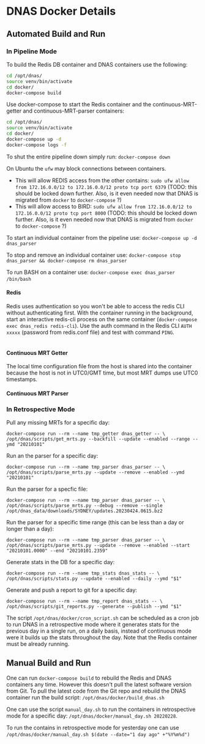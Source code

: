 # DNAS Docker Details

## Automated Build and Run

### In Pipeline Mode

To build the Redis DB container and DNAS containers use the following:

```bash
cd /opt/dnas/
source venv/bin/activate
cd docker/
docker-compose build
```

Use docker-compose to start the Redis container and the continuous-MRT-getter and continuous-MRT-parser containers:

```bash
cd /opt/dnas/
source venv/bin/activate
cd docker/
docker-compose up -d
docker-compose logs -f
```

To shut the entire pipeline down simply run: `docker-compose down`

On Ubuntu the `ufw` may block connections between containers.  

* This will allow REDIS access from the other contains: `sudo ufw allow from 172.16.0.0/12 to 172.16.0.0/12 proto tcp port 6379` (TODO: this should be locked down further. Also, is it even needed now that DNAS is migrated from `docker` to `docker-compose` ?)
* This will allow access to BIRD: `sudo ufw allow from 172.16.0.0/12 to 172.16.0.0/12 proto tcp port 8000` (TODO: this should be locked down further. Also, is it even needed now that DNAS is migrated from `docker` to `docker-compose` ?)

To start an individual container from the pipeline use: `docker-compose up -d dnas_parser`

To stop and remove an individual container use: `docker-compose stop dnas_parser && docker-compose rm dnas_parser`

To run BASH on a container use: `docker-compose exec dnas_parser /bin/bash`
&nbsp;


#### Redis

Redis uses authentication so you won't be able to access the redis CLI without authenticating first. With the container running in the background, start an interactive redis-cli process on the same container (`docker-compose exec dnas_redis redis-cli`). Use the auth command in the Redis CLI `AUTH xxxxx` (password from redis.conf file) and test with command `PING`.  
&nbsp;

#### Continuous MRT Getter

The local time configuration file from the host is shared into the container because the host is not in UTC0/GMT time, but most MRT dumps use UTC0 timestamps.

#### Continuous MRT Parser

### In Retrospective Mode

Pull any missing MRTs for a specific day:
```shell
docker-compose run --rm --name tmp_getter dnas_getter -- \
/opt/dnas/scripts/get_mrts.py --backfill --update --enabled --range --ymd "20210101"
```

Run an the parser for a specific day:
```shell
docker-compose run --rm --name tmp_parser dnas_parser -- \
/opt/dnas/scripts/parse_mrts.py --update --remove --enabled --ymd "20210101"
```

Run the parser for a specfic file:
```shell
docker-compose run --rm --name tmp_parser dnas_parser -- \
/opt/dnas/scripts/parse_mrts.py --debug --remove --single /opt/dnas_data/downloads/SYDNEY/updates.20230424.0615.bz2
```

Run the parser for a specific time range (this can be less than a day or longer than a day):
```shell
docker-compose run --rm --name tmp_parser dnas_parser -- \
/opt/dnas/scripts/parse_mrts.py --update --remove --enabled --start "20210101.0000" --end "20210101.2359"
```

Generate stats in the DB for a specific day:
```shell
docker-compose run --rm --name tmp_stats dnas_stats -- \
/opt/dnas/scripts/stats.py --update --enabled --daily --ymd "$1"
```

Generate and push a report to git for a specific day:
```shell
docker-compose run --rm --name tmp_report dnas_stats -- \
/opt/dnas/scripts/git_reports.py --generate --publish --ymd "$1"
```

The script `/opt/dnas/docker/cron_script.sh` can be scheduled as a cron job to run DNAS in a retrospective mode where it generates stats for the previous day in a single run, on a daily basis, instead of continuous mode were it builds up the stats throughout the day. Note that the Redis container must be already running.

## Manual Build and Run

One can run `docker-compose build` to rebuild the Redis and DNAS containers any time. However this doesn't pull the latest software version from Git. To pull the latest code from the Git repo and rebuild the DNAS container run the build script: `/opt/dnas/docker/build_dnas.sh`

One can use the script `manual_day.sh` to run the containers in retrospective mode for a specific day: `/opt/dnas/docker/manual_day.sh 20220228`.

To run the contains in retrospective mode for yesterday one can use `/opt/dnas/docker/manual_day.sh $(date --date="1 day ago" +"%Y%m%d")`
&nbsp;

